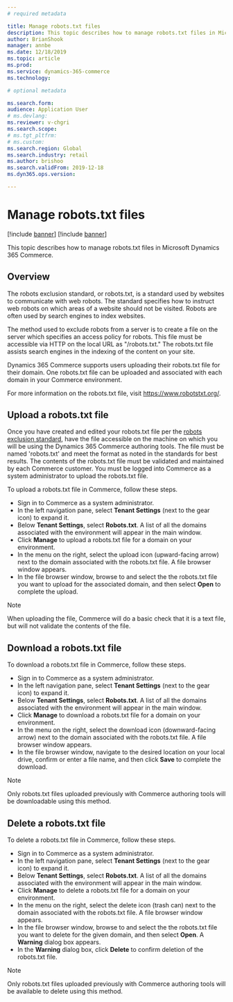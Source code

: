 ```yaml
---
# required metadata

title: Manage robots.txt files
description: This topic describes how to manage robots.txt files in Microsoft Dynamics 365 Commerce.
author: BrianShook
manager: annbe
ms.date: 12/18/2019
ms.topic: article
ms.prod: 
ms.service: dynamics-365-commerce
ms.technology: 

# optional metadata

ms.search.form:  
audience: Application User
# ms.devlang: 
ms.reviewer: v-chgri
ms.search.scope: 
# ms.tgt_pltfrm: 
# ms.custom: 
ms.search.region: Global
ms.search.industry: retail
ms.author: brishoo
ms.search.validFrom: 2019-12-18
ms.dyn365.ops.version: 

---
```


# Manage robots.txt files

[!include [banner](includes/preview-banner.md)]
[!include [banner](includes/banner.md)]

This topic describes how to manage robots.txt files in Microsoft Dynamics 365 Commerce.

## Overview

The robots exclusion standard, or robots.txt, is a standard used by websites to communicate with web robots. The standard specifies how to instruct web robots on which areas of a website should not be visited. Robots are often used by search engines to index websites.

The method used to exclude robots from a server is to create a file on the server which specifies an access policy for robots. This file must be accessible via HTTP on the local URL as "/robots.txt." The robots.txt file assists search engines in the indexing of the content on your site.

Dynamics 365 Commerce supports users uploading their robots.txt file for their domain. One robots.txt file can be uploaded and associated with each domain in your Commerce environment.

For more information on the robots.txt file, visit https://www.robotstxt.org/.

## Upload a robots.txt file

Once you have created and edited your robots.txt file per the [robots exclusion standard](https://www.robotstxt.org/orig.html), have the file accessible on the machine on which you will be using the Dynamics 365 Commerce authoring tools. The file must be named 'robots.txt' and meet the format as noted in the standards for best results. The contents of the robots.txt file must be validated and maintained by each Commerce customer. You must be logged into Commerce as a system administrator to upload the robots.txt file. 

To upload a robots.txt file in Commerce, follow these steps.

- Sign in to Commerce as a system administrator.
- In the left navigation pane, select **Tenant Settings** (next to the gear icon) to expand it.
- Below **Tenant Settings**, select **Robots.txt**. A list of all the domains associated with the environment will appear in the main window.
- Click **Manage** to upload a robots.txt file for a domain on your environment.
- In the menu on the right, select the upload icon (upward-facing arrow) next to the domain associated with the robots.txt file. A file browser window appears.
- In the file browser window, browse to and select the the robots.txt file you want to upload for the associated domain, and then select **Open** to complete the upload. 

>[!NOTE] 
>When uploading the file, Commerce will do a basic check that it is a text file, but will not validate the contents of the file.

## Download a robots.txt file

To download a robots.txt file in Commerce, follow these steps.

- Sign in to Commerce as a system administrator.
- In the left navigation pane, select **Tenant Settings** (next to the gear icon) to expand it.
- Below **Tenant Settings**, select **Robots.txt**. A list of all the domains associated with the environment will appear in the main window.
- Click **Manage** to download a robots.txt file for a domain on your environment.
- In the menu on the right, select the download icon (downward-facing arrow) next to the domain associated with the robots.txt file. A file browser window appears. 
- In the file browser window, navigate to the desired location on your local drive, confirm or enter a file name, and then click **Save** to complete the download. 

>[!NOTE] 
>Only robots.txt files uploaded previously with Commerce authoring tools will be downloadable using this method.


## Delete a robots.txt file

To delete a robots.txt file in Commerce, follow these steps.

- Sign in to Commerce as a system administrator.
- In the left navigation pane, select **Tenant Settings** (next to the gear icon) to expand it.
- Below **Tenant Settings**, select **Robots.txt**. A list of all the domains associated with the environment will appear in the main window.
- Click **Manage** to delete a robots.txt file for a domain on your environment.
- In the menu on the right, select the delete icon (trash can) next to the domain associated with the robots.txt file. A file browser window appears.
- In the file browser window, browse to and select the the robots.txt file you want to delete for the given domain, and then select **Open**. A **Warning** dialog box appears.
- In the **Warning** dialog box, click **Delete** to confirm deletion of the robots.txt file.


>[!NOTE] 
>Only robots.txt files uploaded previously with Commerce authoring tools will be available to delete using this method.

